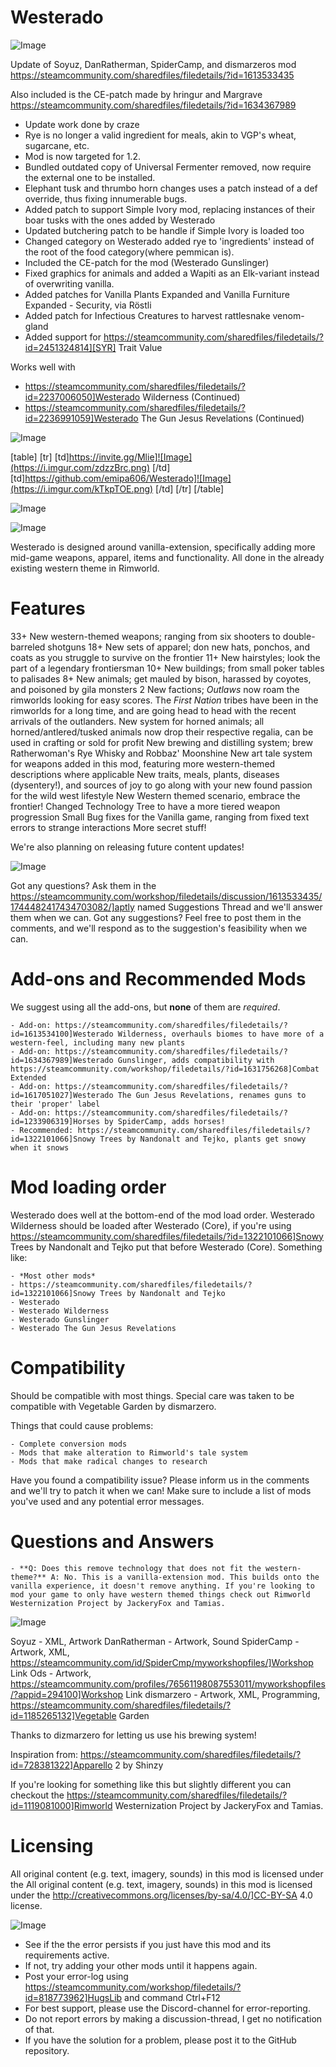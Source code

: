 # Westerado

![Image](https://i.imgur.com/buuPQel.png)

Update of Soyuz, DanRatherman, SpiderCamp, and dismarzeros mod
https://steamcommunity.com/sharedfiles/filedetails/?id=1613533435

Also included is the CE-patch made by hringur and Margrave
https://steamcommunity.com/sharedfiles/filedetails/?id=1634367989

- Update work done by craze	
- Rye is no longer a valid ingredient for meals, akin to VGP's wheat, sugarcane, etc.
- Mod is now targeted for 1.2.
- Bundled outdated copy of Universal Fermenter removed, now require the external one to be installed.
- Elephant tusk and thrumbo horn changes uses a patch instead of a def override, thus fixing innumerable bugs.
- Added patch to support Simple Ivory mod, replacing instances of their boar tusks with the ones added by Westerado
- Updated butchering patch to be handle if Simple Ivory is loaded too
- Changed category on Westerado added rye to 'ingredients' instead of the root of the food category(where pemmican is).
- Included the CE-patch for the mod (Westerado Gunslinger)
- Fixed graphics for animals and added a Wapiti as an Elk-variant instead of overwriting vanilla.
- Added patches for Vanilla Plants Expanded and Vanilla Furniture Expanded - Security, via Röstli 
- Added patch for Infectious Creatures to harvest rattlesnake venom-gland
- Added support for https://steamcommunity.com/sharedfiles/filedetails/?id=2451324814][SYR] Trait Value

Works well with


-  https://steamcommunity.com/sharedfiles/filedetails/?id=2237006050]Westerado Wilderness (Continued)
-  https://steamcommunity.com/sharedfiles/filedetails/?id=2236991059]Westerado The Gun Jesus Revelations (Continued)



![Image](https://i.imgur.com/pufA0kM.png)


[table]
	[tr]
		[td]https://invite.gg/Mlie]![Image](https://i.imgur.com/zdzzBrc.png)
[/td]
		[td]https://github.com/emipa606/Westerado]![Image](https://i.imgur.com/kTkpTOE.png)
[/td]
	[/tr]
[/table]
	
![Image](https://i.imgur.com/Z4GOv8H.png)


![Image](https://i.imgur.com/NJgZUDK.png)

Westerado is designed around vanilla-extension, specifically adding more mid-game weapons, apparel, items and functionality. All done in the already existing western theme in Rimworld.

# Features

33+ New western-themed weapons; ranging from six shooters to double-barreled shotguns
18+ New sets of apparel; don new hats, ponchos, and coats as you struggle to survive on the frontier
11+ New hairstyles; look the part of a legendary frontiersman
10+ New buildings; from small poker tables to palisades
8+ New animals; get mauled by bison, harassed by coyotes, and poisoned by gila monsters
2 New factions; *Outlaws* now roam the rimworlds looking for easy scores. The *First Nation* tribes have been in the rimworlds for a long time, and are going head to head with the recent arrivals of the outlanders.
New system for horned animals; all horned/antlered/tusked animals now drop their respective regalia, can be used in crafting or sold for profit
New brewing and distilling system; brew Ratherwoman's Rye Whisky and Robbaz' Moonshine
New art tale system for weapons added in this mod, featuring more western-themed descriptions where applicable
New traits, meals, plants, diseases (dysentery!), and sources of joy to go along with your new found passion for the wild west lifestyle
New Western themed scenario, embrace the frontier!
Changed Technology Tree to have a more tiered weapon progression
Small Bug fixes for the Vanilla game, ranging from fixed text errors to strange interactions
More secret stuff!

We're also planning on releasing future content updates!

![Image](https://i.imgur.com/1pcYJRI.png)

Got any questions? Ask them in the https://steamcommunity.com/workshop/filedetails/discussion/1613533435/1744482417434703082/]aptly named Suggestions Thread and we'll answer them when we can. Got any suggestions? Feel free to post them in the comments, and we'll respond as to the suggestion's feasibility when we can.

# Add-ons and Recommended Mods

We suggest using all the add-ons, but **none** of them are *required*.


    - Add-on: https://steamcommunity.com/sharedfiles/filedetails/?id=1613534100]Westerado Wilderness, overhauls biomes to have more of a western-feel, including many new plants
    - Add-on: https://steamcommunity.com/sharedfiles/filedetails/?id=1634367989]Westerado Gunslinger, adds compatibility with https://steamcommunity.com/workshop/filedetails/?id=1631756268]Combat Extended
    - Add-on: https://steamcommunity.com/sharedfiles/filedetails/?id=1617051027]Westerado The Gun Jesus Revelations, renames guns to their 'proper' label
    - Add-on: https://steamcommunity.com/sharedfiles/filedetails/?id=1233906319]Horses by SpiderCamp, adds horses!
    - Recommended: https://steamcommunity.com/sharedfiles/filedetails/?id=1322101066]Snowy Trees by Nandonalt and Tejko, plants get snowy when it snows



# Mod loading order

Westerado does well at the bottom-end of the mod load order. Westerado Wilderness should be loaded after Westerado (Core), if you're using https://steamcommunity.com/sharedfiles/filedetails/?id=1322101066]Snowy Trees by Nandonalt and Tejko put that before Westerado (Core). Something like:


    - *Most other mods*
    - https://steamcommunity.com/sharedfiles/filedetails/?id=1322101066]Snowy Trees by Nandonalt and Tejko
    - Westerado
    - Westerado Wilderness
    - Westerado Gunslinger
    - Westerado The Gun Jesus Revelations



# Compatibility

Should be compatible with most things. Special care was taken to be compatible with Vegetable Garden by dismarzero. 

Things that could cause problems:


    - Complete conversion mods
    - Mods that make alteration to Rimworld's tale system
    - Mods that make radical changes to research



Have you found a compatibility issue? Please inform us in the comments and we'll try to patch it when we can! Make sure to include a list of mods you've used and any potential error messages.

# Questions and Answers



    - **Q: Does this remove technology that does not fit the western-theme?** A: No. This is a vanilla-extension mod. This builds onto the vanilla experience, it doesn't remove anything. If you're looking to mod your game to only have western themed things check out Rimworld Westernization Project by JackeryFox and Tamias.



![Image](https://i.imgur.com/AoyjZj7.png)

Soyuz - XML, Artwork
DanRatherman - Artwork, Sound
SpiderCamp - Artwork, XML, https://steamcommunity.com/id/SpiderCmp/myworkshopfiles/]Workshop Link
Ods - Artwork, https://steamcommunity.com/profiles/76561198087553011/myworkshopfiles/?appid=294100]Workshop Link
dismarzero - Artwork, XML, Programming, https://steamcommunity.com/sharedfiles/filedetails/?id=1185265132]Vegetable Garden

Thanks to dizmarzero for letting us use his brewing system!

Inspiration from:
https://steamcommunity.com/sharedfiles/filedetails/?id=728381322]Apparello 2 by Shinzy

If you're looking for something like this but slightly different you can checkout the https://steamcommunity.com/sharedfiles/filedetails/?id=1119081000]Rimworld Westernization Project by JackeryFox and Tamias.

# Licensing

All original content (e.g. text, imagery, sounds) in this mod is licensed under the All original content (e.g. text, imagery, sounds) in this mod is licensed under the http://creativecommons.org/licenses/by-sa/4.0/]CC-BY-SA 4.0 license.


![Image](https://i.imgur.com/PwoNOj4.png)



-  See if the the error persists if you just have this mod and its requirements active.
-  If not, try adding your other mods until it happens again.
-  Post your error-log using https://steamcommunity.com/workshop/filedetails/?id=818773962]HugsLib and command Ctrl+F12
-  For best support, please use the Discord-channel for error-reporting.
-  Do not report errors by making a discussion-thread, I get no notification of that.
-  If you have the solution for a problem, please post it to the GitHub repository.




